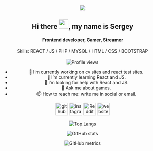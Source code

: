 <div align="center"> <a href="#"><img src="https://capsule-render.vercel.app/api?type=cylinder&text=SniffRx&color=gradient&desc=REACT%20/%20JS%20/%20PHP%20/%20MYSQL%20/%20HTML%20/%20CSS%20/%20BOOTSTRAP&descAlignY=80&height=120&&fontAlignY=45"/></a>

  <h2> Hi there <img src="https://user-images.githubusercontent.com/42378118/110234147-e3259600-7f4e-11eb-95be-0c4047144dea.gif" width="30">, my name is Sergey</h2>  
<h4>Frontend developer, Gamer, Streamer</h4>  
<!--![Суда вставить картинку]()-->

Skills: REACT / JS / PHP / MYSQL / HTML / CSS / BOOTSTRAP <br><br>
![Profile views](https://gpvc.arturio.dev/sniffrx)
<ul>
<li>🔭 I’m currently working on cv sites and react test sites.</li>
<li>🌱 I’m currently learning React and JS.<!-- 👯 I’m looking to collaborate on ..--></li>
<li>🤔 I’m looking for help with React and JS.</li>
<li>💬 Ask me about games.</li>
<li>📫 How to reach me: write me in social or email.</li>
</ul>

[<img src='https://cdn.jsdelivr.net/npm/simple-icons@3.0.1/icons/github.svg' alt='github' height='40'>](https://github.com/sniffrx)  [<img src='https://cdn.jsdelivr.net/npm/simple-icons@3.0.1/icons/instagram.svg' alt='instagram' height='40'>](https://www.instagram.com/sniffrx/)  [<img src='https://cdn.jsdelivr.net/npm/simple-icons@3.0.1/icons/reddit.svg' alt='Reddit' height='40'>](https://www.reddit.com/user/sniffrx)  [<img src='https://cdn.jsdelivr.net/npm/simple-icons@3.0.1/icons/icloud.svg' alt='website' height='40'>](fortik-studio.ru)  

[![Top Langs](https://github-readme-stats.vercel.app/api/top-langs/?username=sniffrx)](https://github.com/anuraghazra/github-readme-stats)

![GitHub stats](https://github-readme-stats.vercel.app/api?username=sniffrx&show_icons=true)  

![GitHub metrics](https://metrics.lecoq.io/sniffrx)  
</div>
<!--
**SniffRx/SniffRx** is a ✨ _special_ ✨ repository because its `README.md` (this file) appears on your GitHub profile.

Here are some ideas to get you started:

- 🔭 I’m currently working on ...
- 🌱 I’m currently learning ...
- 👯 I’m looking to collaborate on ...
- 🤔 I’m looking for help with ...
- 💬 Ask me about ...
- 📫 How to reach me: ...
- 😄 Pronouns: ...
- ⚡ Fun fact: ...
-->
